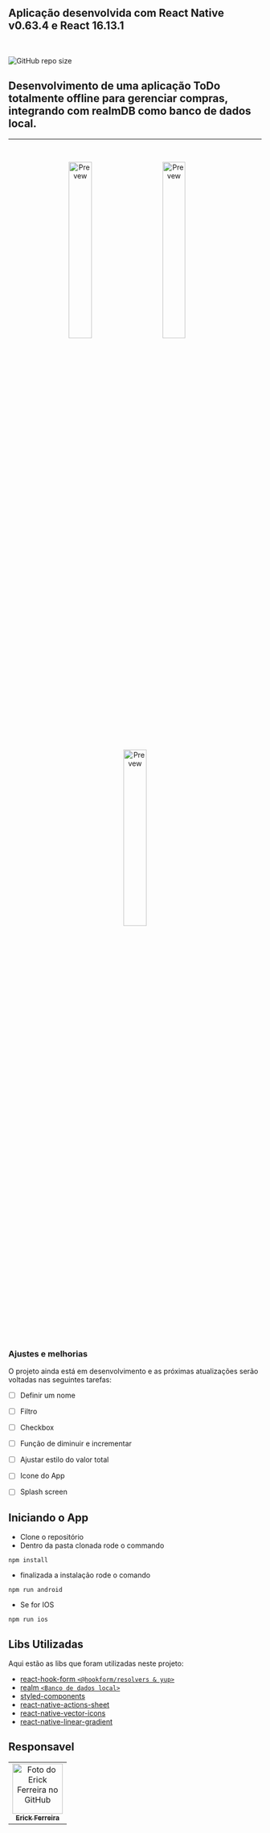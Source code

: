 
## Aplicação desenvolvida com React Native v0.63.4 e React 16.13.1
<br>

![GitHub repo size](https://img.shields.io/github/repo-size/erickkf600/belem_budget?style=for-the-badge)

Desenvolvimento de uma aplicação ToDo totalmente offline para gerenciar compras, integrando com realmDB como banco de dados local.
-------------
***
<br>

<p float="left" align="center">
   <img src="https://i.imgur.com/s0lVOn8.jpg" width="30%" alt="Prevew">
    &nbsp;&nbsp;&nbsp;&nbsp;&nbsp;&nbsp;&nbsp;
    <img src="https://i.imgur.com/eXr7s1q.jpg" width="30%" alt="Prevew">
    &nbsp;&nbsp;&nbsp;&nbsp;&nbsp;&nbsp;&nbsp;
    <img src="https://i.imgur.com/Bm6iES0.jpg" width="30%" alt="Prevew">
</p>


### Ajustes e melhorias

O projeto ainda está em desenvolvimento e as próximas atualizações serão voltadas nas seguintes tarefas:

- [ ] Definir um nome
- [ ] Filtro
- [ ] Checkbox
- [ ] Função de diminuir e incrementar
- [ ] Ajustar estilo do valor total
- [ ] Icone do App
- [ ] Splash screen


## Iniciando o App

- Clone o repositório 
- Dentro da pasta clonada rode o commando

```
npm install
```

- finalizada a instalação rode o comando
```
npm run android 
```
- Se for IOS
```
npm run ios 
```

## Libs Utilizadas

Aqui estão as libs que foram utilizadas neste projeto:

* [react-hook-form `<@hookform/resolvers & yup>`](https://necolas.github.io/normalize.css/)
* [realm `<Banco de dados local>`](https://realm.io/)
* [styled-components](https://styled-components.com/)
* [react-native-actions-sheet](https://www.npmjs.com/package/react-native-actions-sheet)
* [react-native-vector-icons](https://oblador.github.io/react-native-vector-icons/)
* [react-native-linear-gradient](https://github.com/react-native-linear-gradient/react-native-linear-gradient)

## Responsavel

<table>
  <tr>
    <td align="center">
      <a href="#">
        <img src="https://avatars3.githubusercontent.com/u/35529628" width="100px;" alt="Foto do Erick Ferreira no GitHub"/><br>
        <sub>
          <b>Erick Ferreira</b>
        </sub>
      </a>
    </td>
  </tr>
</table>